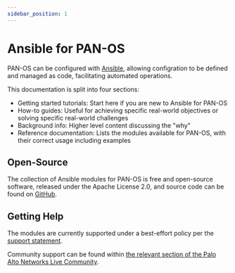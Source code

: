```yaml
---
sidebar_position: 1
---
```


# Ansible for PAN-OS

PAN-OS can be configured with [Ansible](https://www.ansible.com), allowing configration to be defined and managed as code, facilitating automated operations.

This documentation is split into four sections:

- Getting started tutorials: Start here if you are new to Ansible for PAN-OS
- How-to guides: Useful for achieving specific real-world objectives or solving specific real-world challenges
- Background info: Higher level content discussing the "why"
- Reference documentation: Lists the modules available for PAN-OS, with their correct usage including examples

## Open-Source

The collection of Ansible modules for PAN-OS is free and open-source software, released under the Apache License 2.0, and source code can be found on [GitHub](https://github.com/PaloAltoNetworks/pan-os-ansible).

## Getting Help

The modules are currently supported under a best-effort policy per the [support statement](https://github.com/PaloAltoNetworks/pan-os-ansible#support).

Community support can be found within [the relevant section of the Palo Alto Networks Live Community](https://live.paloaltonetworks.com/t5/automation-api-discussions/bd-p/TechnologiesSDKsDiscussions).

